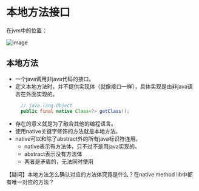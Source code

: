 # 本地方法接口
在jvm中的位置：

![image](NativeMethodInterface)

## 本地方法
- 一个java调用非java代码的接口。
- 定义本地方法时，并不提供实现体（就像接口一样），具体实现是由非java语言在外面实现的。
  ```java
    // java.lang.Object
    public final native Class<?> getClass();
    ```
- 存在的意义就是为了融合其他的编程语言。
- 使用native关键字修饰的方法就是本地方法。
- native可以和除了abstract外的所有java标识符连用。
  - native表示有方法体，只不过不是用java实现的。
  - abstract表示没有方法体
  - 两者是矛盾的，无法同时使用

  
【疑问】本地方法怎么确认对应的方法体究竟是什么？在native method lib中都有唯一对应的方法？
